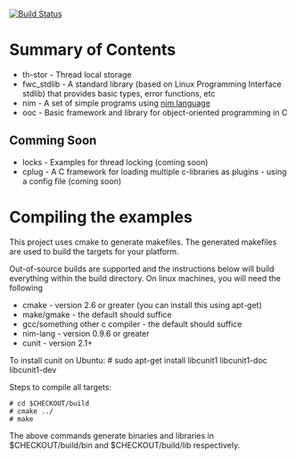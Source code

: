 [![Build Status](http://ci.shiv.me/buildStatus/icon?job=fun)](http://ci.shiv.me/job/fun/)

Summary of Contents
===================

 - th-stor     - Thread local storage 
 - fwc_stdlib  - A standard library (based on Linux Programming Interface stdlib) that provides basic types, error functions, etc 
 - nim         - A set of simple programs using [nim language](http://nim-lang.org/) 
 - ooc         - Basic framework and library for object-oriented programming in C

Comming Soon
------------
 - locks       - Examples for thread locking (coming soon)
 - cplug       - A C framework for loading multiple c-libraries as plugins - using a config file (coming soon)


Compiling the examples 
======================
This project uses cmake to generate makefiles. The generated makefiles are used to build the targets for your platform. 

Out-of-source builds are supported and the instructions below will build everything within the build directory.
On linux machines, you will need the following

 - cmake - version 2.6 or greater (you can install this using apt-get)
 - make/gmake - the default should suffice
 - gcc/something other c compiler - the default should suffice
 - nim-lang - version 0.9.6 or greater
 - cunit - version 2.1+

To install cunit on Ubuntu:
    # sudo apt-get install libcunit1 libcunit1-doc libcunit1-dev

Steps to compile all targets:

    # cd $CHECKOUT/build
    # cmake ../
    # make

The above commands generate binaries and libraries in $CHECKOUT/build/bin and $CHECKOUT/build/lib respectively.
